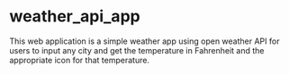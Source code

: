 # weather_api_app
This web application is a simple weather app using open weather API for users to input any city and get the temperature in Fahrenheit and the appropriate icon for that temperature.  
